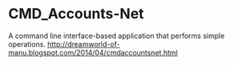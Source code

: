 # CMD_Accounts-Net
A command line interface-based application that performs simple operations.
http://dreamworld-of-manu.blogspot.com/2014/04/cmdaccountsnet.html
